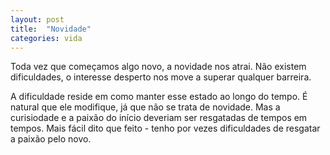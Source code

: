 ```yaml
---
layout: post
title:  "Novidade"
categories: vida
---
```


Toda vez que começamos algo novo, a novidade nos atrai. Não existem dificuldades, o interesse desperto nos move a superar qualquer barreira.

A dificuldade reside em como manter esse estado ao longo do tempo. É natural que ele modifique, já que não se trata de novidade. Mas a curisiodade e a paixão do início deveriam ser resgatadas de tempos em tempos. Mais fácil dito que feito - tenho por vezes dificuldades de resgatar a paixão pelo novo.